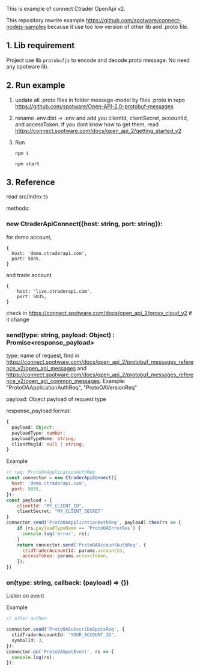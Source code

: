 This is example of connect Ctrader OpenApi v2.

This repository rewrite example https://github.com/spotware/connect-nodejs-samples because it use too low version of other lib and .proto file.

## 1. Lib requirement

Project use lib `protobufjs` to encode and decode proto message. No need any spotware lib.

## 2. Run example

1. update all .proto files in folder message-model by files .proto in repo https://github.com/spotware/Open-API-2.0-protobuf-messages

2. rename .env.dist -> .env and add you clientId, clientSecret, accountId, and accessToken. If you dont know how to get them, read https://connect.spotware.com/docs/open_api_2/getting_started_v2

3. Run

   ```
   npm i
   ```

   ```
   npm start
   ```

## 3. Reference

read src/index.ts

methods:

### new CtraderApiConnect({host: string, port: string}):

for demo account,

```
{
  host: 'demo.ctraderapi.com',
  port: 5035,
}
```

and trade account

```
{
    host: 'live.ctraderapi.com',
    port: 5035,
}
```

check in https://connect.spotware.com/docs/open_api_2/proxy_cloud_v2 if it change

### send(type: string, payload: Object) : Promise<response_payload>

type: name of request, find in https://connect.spotware.com/docs/open_api_2/protobuf_messages_reference_v2/open_api_messages and https://connect.spotware.com/docs/open_api_2/protobuf_messages_reference_v2/open_api_common_messages. Example: "ProtoOAApplicationAuthReq", "ProtoOAVersionReq"

payload: Object payload of request type

response_payload format:

```typescript
{
  payload: Object;
  payloadType: number;
  payloadTypeName: string;
  clientMsgId: null | string;
}
```

Example

```javascript
// req: ProtoOAApplicationAuthReq
const connector = new CtraderApiConnect({
  host: 'demo.ctraderapi.com',
  port: 5035,
});
const payload = {
    clientId: "MY_CLIENT_ID",
    clientSecret; "MY_CLIENT_SECRET"
}
connector.send('ProtoOAApplicationAuthReq', payload).then(rs => {
    if (rs.payloadTypeName == 'ProtoOAErrorRes') {
      console.log('error', rs);
    }
    return connector.send('ProtoOAAccountAuthReq', {
      ctidTraderAccountId: params.accountId,
      accessToken: params.accessToken,
    });
})
```

### on(type: string, callback: (payload) => {})

Listen on event

Example

```typescript
// after authen

connector.send('ProtoOASubscribeSpotsReq', {
  ctidTraderAccountId: 'YOUR_ACCOUNT_ID',
  symbolId: 3,
});
connector.on('ProtoOASpotEvent', rs => {
  console.log(rs);
});
```
